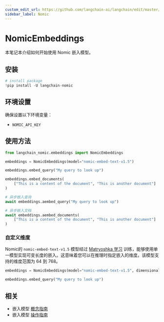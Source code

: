 ```yaml
---
custom_edit_url: https://github.com/langchain-ai/langchain/edit/master/docs/docs/integrations/text_embedding/nomic.ipynb
sidebar_label: Nomic
---
```


# NomicEmbeddings

本笔记本介绍如何开始使用 Nomic 嵌入模型。

## 安装


```python
# install package
!pip install -U langchain-nomic
```

## 环境设置

确保设置以下环境变量：

- `NOMIC_API_KEY`

## 使用方法


```python
from langchain_nomic.embeddings import NomicEmbeddings

embeddings = NomicEmbeddings(model="nomic-embed-text-v1.5")
```


```python
embeddings.embed_query("My query to look up")
```


```python
embeddings.embed_documents(
    ["This is a content of the document", "This is another document"]
)
```


```python
# 异步嵌入查询
await embeddings.aembed_query("My query to look up")
```


```python
# 异步嵌入文档
await embeddings.aembed_documents(
    ["This is a content of the document", "This is another document"]
)
```

### 自定义维度

Nomic的 `nomic-embed-text-v1.5` 模型经过 [Matryoshka 学习](https://blog.nomic.ai/posts/nomic-embed-matryoshka) 训练，能够使用单一模型实现可变长度的嵌入。这意味着您可以在推理时指定嵌入的维度。该模型支持的维度范围为 64 到 768。

```python
embeddings = NomicEmbeddings(model="nomic-embed-text-v1.5", dimensionality=256)

embeddings.embed_query("My query to look up")
```

## 相关

- 嵌入模型 [概念指南](/docs/concepts/#embedding-models)
- 嵌入模型 [操作指南](/docs/how_to/#embedding-models)